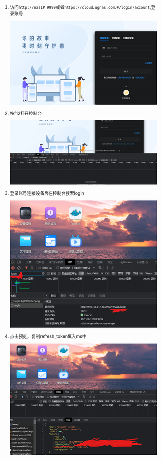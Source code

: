 1. 访问`http://nasIP:9999`或者`https://cloud.ugnas.com/#/login/account`,登录账号

   ![image-20230831154725912](./images/image-20230831154725912.png)

2. 按f12打开控制台

   ![image-20230831154832263](./images/image-20230831154832263.png)

3. 登录账号连接设备后在控制台搜索login

   ![image-20230831155127516](./images/image-20230831155127516.png)

4. 点击预览，复制refresh_token填入ms中

   ![image-20230831160340163](./images/image-20230831160340163.png)

   
